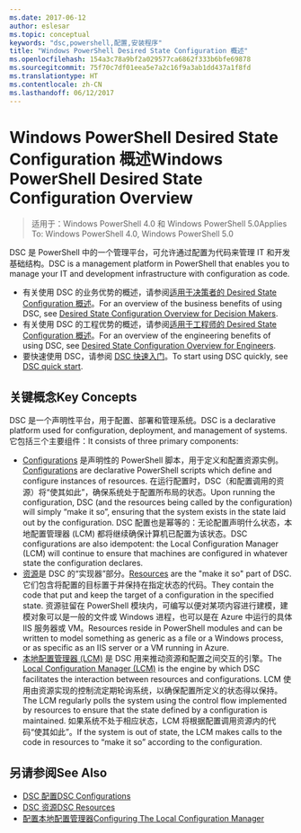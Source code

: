 ```yaml
---
ms.date: 2017-06-12
author: eslesar
ms.topic: conceptual
keywords: "dsc,powershell,配置,安装程序"
title: "Windows PowerShell Desired State Configuration 概述"
ms.openlocfilehash: 154a3c78a9bf2a029577ca6862f333b6bfe69878
ms.sourcegitcommit: 75f70c7df01eea5e7a2c16f9a3ab1dd437a1f8fd
ms.translationtype: HT
ms.contentlocale: zh-CN
ms.lasthandoff: 06/12/2017
---
```

# <a name="windows-powershell-desired-state-configuration-overview"></a><span data-ttu-id="efb17-103">Windows PowerShell Desired State Configuration 概述</span><span class="sxs-lookup"><span data-stu-id="efb17-103">Windows PowerShell Desired State Configuration Overview</span></span> 

> <span data-ttu-id="efb17-104">适用于：Windows PowerShell 4.0 和 Windows PowerShell 5.0</span><span class="sxs-lookup"><span data-stu-id="efb17-104">Applies To: Windows PowerShell 4.0, Windows PowerShell 5.0</span></span>

<span data-ttu-id="efb17-105">DSC 是 PowerShell 中的一个管理平台，可允许通过配置为代码来管理 IT 和开发基础结构。</span><span class="sxs-lookup"><span data-stu-id="efb17-105">DSC is a management platform in PowerShell that enables you to manage your IT and development infrastructure with configuration as code.</span></span>

- <span data-ttu-id="efb17-106">有关使用 DSC 的业务优势的概述，请参阅[适用于决策者的 Desired State Configuration 概述](decisionMaker.md)。</span><span class="sxs-lookup"><span data-stu-id="efb17-106">For an overview of the business benefits of using DSC, see [Desired State Configuration Overview for Decision Makers](decisionMaker.md).</span></span>
- <span data-ttu-id="efb17-107">有关使用 DSC 的工程优势的概述，请参阅[适用于工程师的 Desired State Configuration 概述](DscForEngineers.md)。</span><span class="sxs-lookup"><span data-stu-id="efb17-107">For an overview of the engineering benefits of using DSC, see [Desired State Configuration Overview for Engineers](DscForEngineers.md).</span></span>
- <span data-ttu-id="efb17-108">要快速使用 DSC，请参阅 [DSC 快速入门](quickStart.md)。</span><span class="sxs-lookup"><span data-stu-id="efb17-108">To start using DSC quickly, see [DSC quick start](quickStart.md).</span></span>

## <a name="key-concepts"></a><span data-ttu-id="efb17-109">关键概念</span><span class="sxs-lookup"><span data-stu-id="efb17-109">Key Concepts</span></span>

<span data-ttu-id="efb17-110">DSC 是一个声明性平台，用于配置、部署和管理系统。</span><span class="sxs-lookup"><span data-stu-id="efb17-110">DSC is a declarative platform used for configuration, deployment, and management of systems.</span></span> <span data-ttu-id="efb17-111">它包括三个主要组件：</span><span class="sxs-lookup"><span data-stu-id="efb17-111">It consists of three primary components:</span></span>

- <span data-ttu-id="efb17-112">[Configurations](configurations.md) 是声明性的 PowerShell 脚本，用于定义和配置资源实例。</span><span class="sxs-lookup"><span data-stu-id="efb17-112">[Configurations](configurations.md) are declarative PowerShell scripts which define and configure instances of resources.</span></span>
    <span data-ttu-id="efb17-113">在运行配置时，DSC（和配置调用的资源）将“使其如此”，确保系统处于配置所布局的状态。</span><span class="sxs-lookup"><span data-stu-id="efb17-113">Upon running the configuration, DSC (and the resources being called by the configuration) will simply “make it so”, ensuring that the system exists in the state laid out by the configuration.</span></span> 
    <span data-ttu-id="efb17-114">DSC 配置也是幂等的：无论配置声明什么状态，本地配置管理器 (LCM) 都将继续确保计算机已配置为该状态。</span><span class="sxs-lookup"><span data-stu-id="efb17-114">DSC configurations are also idempotent: the Local Configuration Manager (LCM) will continue to ensure that machines are configured in whatever state the configuration declares.</span></span>
- <span data-ttu-id="efb17-115">[资源](resources.md)是 DSC 的“实现器”部分。</span><span class="sxs-lookup"><span data-stu-id="efb17-115">[Resources](resources.md) are the "make it so" part of DSC.</span></span> <span data-ttu-id="efb17-116">它们包含将配置的目标置于并保持在指定状态的代码。</span><span class="sxs-lookup"><span data-stu-id="efb17-116">They contain the code that put and keep the target of a configuration in the specified state.</span></span> 
    <span data-ttu-id="efb17-117">资源驻留在 PowerShell 模块内，可编写以便对某项内容进行建模，建模对象可以是一般的文件或 Windows 进程，也可以是在 Azure 中运行的具体 IIS 服务器或 VM。</span><span class="sxs-lookup"><span data-stu-id="efb17-117">Resources reside in PowerShell modules and can be written to model something as generic as a file or a Windows process, or as specific as an IIS server or a VM running in Azure.</span></span>
- <span data-ttu-id="efb17-118">[本地配置管理器 (LCM)](metaConfig.md) 是 DSC 用来推动资源和配置之间交互的引擎。</span><span class="sxs-lookup"><span data-stu-id="efb17-118">The [Local Configuration Manager (LCM)](metaConfig.md) is the engine by which DSC facilitates the interaction between resources and configurations.</span></span> 
    <span data-ttu-id="efb17-119">LCM 使用由资源实现的控制流定期轮询系统，以确保配置所定义的状态得以保持。</span><span class="sxs-lookup"><span data-stu-id="efb17-119">The LCM regularly polls the system using the control flow implemented by resources to ensure that the state defined by a configuration is maintained.</span></span> 
    <span data-ttu-id="efb17-120">如果系统不处于相应状态，LCM 将根据配置调用资源内的代码“使其如此”。</span><span class="sxs-lookup"><span data-stu-id="efb17-120">If the system is out of state, the LCM makes calls to the code in resources to “make it so” according to the configuration.</span></span> 

## <a name="see-also"></a><span data-ttu-id="efb17-121">另请参阅</span><span class="sxs-lookup"><span data-stu-id="efb17-121">See Also</span></span>

- [<span data-ttu-id="efb17-122">DSC 配置</span><span class="sxs-lookup"><span data-stu-id="efb17-122">DSC Configurations</span></span>](configurations.md)
- [<span data-ttu-id="efb17-123">DSC 资源</span><span class="sxs-lookup"><span data-stu-id="efb17-123">DSC Resources</span></span>](resources.md)
- [<span data-ttu-id="efb17-124">配置本地配置管理器</span><span class="sxs-lookup"><span data-stu-id="efb17-124">Configuring The Local Configuration Manager</span></span>](metaConfig.md)

